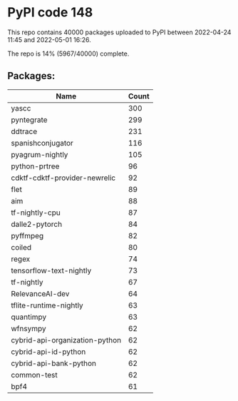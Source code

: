 # PyPI code 148

This repo contains 40000 packages uploaded to PyPI between 
2022-04-24 11:45 and 2022-05-01 16:26.

The repo is 14% (5967/40000) complete.

## Packages:

| Name  | Count |
| ----- | ----- |
| yascc | 300 |
| pyntegrate | 299 |
| ddtrace | 231 |
| spanishconjugator | 116 |
| pyagrum-nightly | 105 |
| python-prtree | 96 |
| cdktf-cdktf-provider-newrelic | 92 |
| flet | 89 |
| aim | 88 |
| tf-nightly-cpu | 87 |
| dalle2-pytorch | 84 |
| pyffmpeg | 82 |
| coiled | 80 |
| regex | 74 |
| tensorflow-text-nightly | 73 |
| tf-nightly | 67 |
| RelevanceAI-dev | 64 |
| tflite-runtime-nightly | 63 |
| quantimpy | 63 |
| wfnsympy | 62 |
| cybrid-api-organization-python | 62 |
| cybrid-api-id-python | 62 |
| cybrid-api-bank-python | 62 |
| common-test | 62 |
| bpf4 | 61 |


